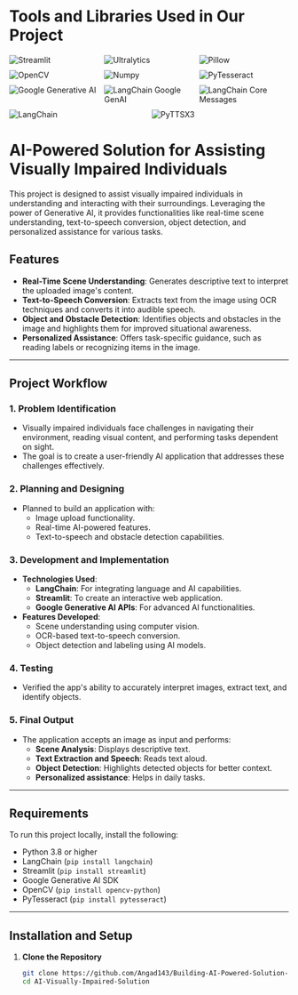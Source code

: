 # **Tools and Libraries Used in Our Project**

<div style="display: flex; flex-wrap: wrap; gap: 10px;">
  <img src="https://img.shields.io/badge/Streamlit-FF4B4B?style=flat&logo=streamlit&logoColor=white" alt="Streamlit" style="flex: 1 1 30%;">
  <img src="https://img.shields.io/badge/Ultralytics-41b883?style=flat&logo=ultralytics&logoColor=white" alt="Ultralytics" style="flex: 1 1 30%;">
  <img src="https://img.shields.io/badge/Pillow-3C1A74?style=flat&logo=pillow&logoColor=white" alt="Pillow" style="flex: 1 1 30%;">
  <img src="https://img.shields.io/badge/OpenCV-5C3EE8?style=flat&logo=opencv&logoColor=white" alt="OpenCV" style="flex: 1 1 30%;">
  <img src="https://img.shields.io/badge/Numpy-013243?style=flat&logo=numpy&logoColor=white" alt="Numpy" style="flex: 1 1 30%;">
  <img src="https://img.shields.io/badge/PyTesseract-FF4500?style=flat" alt="PyTesseract" style="flex: 1 1 30%;">
  <img src="https://img.shields.io/badge/Google%20Generative%20AI-4285F4?style=flat&logo=google&logoColor=white" alt="Google Generative AI" style="flex: 1 1 30%;">
  <img src="https://img.shields.io/badge/LangChain%20Google%20GenAI-0E76A8?style=flat" alt="LangChain Google GenAI" style="flex: 1 1 30%;">
  <img src="https://img.shields.io/badge/LangChain%20Core%20Messages-0E76A8?style=flat" alt="LangChain Core Messages" style="flex: 1 1 30%;">
  <img src="https://img.shields.io/badge/LangChain-0E76A8?style=flat" alt="LangChain" style="flex: 1 1 30%;">
  <img src="https://img.shields.io/badge/PyTTSX3-9ACD32?style=flat" alt="PyTTSX3" style="flex: 1 1 30%;">
</div> 

# AI-Powered Solution for Assisting Visually Impaired Individuals  

This project is designed to assist visually impaired individuals in understanding and interacting with their surroundings. Leveraging the power of Generative AI, it provides functionalities like real-time scene understanding, text-to-speech conversion, object detection, and personalized assistance for various tasks.  

## Features  

- **Real-Time Scene Understanding**: Generates descriptive text to interpret the uploaded image's content.  
- **Text-to-Speech Conversion**: Extracts text from the image using OCR techniques and converts it into audible speech.  
- **Object and Obstacle Detection**: Identifies objects and obstacles in the image and highlights them for improved situational awareness.  
- **Personalized Assistance**: Offers task-specific guidance, such as reading labels or recognizing items in the image.  

---

## Project Workflow  

### 1. **Problem Identification**  
   - Visually impaired individuals face challenges in navigating their environment, reading visual content, and performing tasks dependent on sight.  
   - The goal is to create a user-friendly AI application that addresses these challenges effectively.  

### 2. **Planning and Designing**  
   - Planned to build an application with:  
      - Image upload functionality.  
      - Real-time AI-powered features.  
      - Text-to-speech and obstacle detection capabilities.  

### 3. **Development and Implementation**  
   - **Technologies Used**:  
      - **LangChain**: For integrating language and AI capabilities.  
      - **Streamlit**: To create an interactive web application.  
      - **Google Generative AI APIs**: For advanced AI functionalities.  
   - **Features Developed**:  
      - Scene understanding using computer vision.  
      - OCR-based text-to-speech conversion.  
      - Object detection and labeling using AI models.  

### 4. **Testing**  
   - Verified the app's ability to accurately interpret images, extract text, and identify objects.  

### 5. **Final Output**  
   - The application accepts an image as input and performs:  
      - **Scene Analysis**: Displays descriptive text.  
      - **Text Extraction and Speech**: Reads text aloud.  
      - **Object Detection**: Highlights detected objects for better context.
      - **Personalized assistance**: Helps in daily tasks.

--- 

## Requirements  

To run this project locally, install the following:  

- Python 3.8 or higher  
- LangChain (`pip install langchain`)  
- Streamlit (`pip install streamlit`)  
- Google Generative AI SDK  
- OpenCV (`pip install opencv-python`)  
- PyTesseract (`pip install pytesseract`)  

---  

## Installation and Setup  

1. **Clone the Repository**  
   ```bash  
   git clone https://github.com/Angad143/Building-AI-Powered-Solution-for-Assisting-Visually-Impaired-Individuals.git
   cd AI-Visually-Impaired-Solution  
